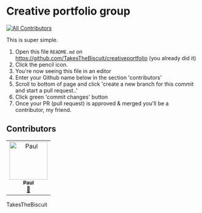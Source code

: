 # Creative portfolio group
[![All Contributors](https://img.shields.io/badge/all_contributors-1-orange.svg?style=flat-square)](#contributors)

This is super simple.

1. Open this file `README.md` on https://github.com/TakesTheBiscuit/creativeportfolio (you already did it)
2. Click the pencil icon.
3. You're now seeing this file in an editor
4. Enter your Github name below in the section 'contributors'
5. Scroll to bottom of page and click 'create a new branch for this commit and start a pull request..'
6. Click green 'commit changes' button
7. Once your PR (pull request) is approved & merged you'll be a contributor, my friend.

## Contributors

<!-- ALL-CONTRIBUTORS-LIST:START - Do not remove or modify this section -->
<!-- prettier-ignore -->
<table>
  <tr>
    <td align="center"><a href="https://github.com/TakesTheBiscuit"><img src="https://avatars0.githubusercontent.com/u/15122732?v=4" width="100px;" alt="Paul"/><br /><sub><b>Paul</b></sub></a><br /><a href="https://github.com/TakesTheBiscuit/creativeportfolio/commits?author=TakesTheBiscuit" title="Documentation">📖</a></td>
  </tr>
</table>

<!-- ALL-CONTRIBUTORS-LIST:END -->
TakesTheBiscuit
